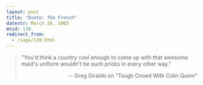 ```yaml
---
layout: post
title: "Quote: The French"
datestr: March 28, 2003
mtid: 139
redirect_from:
  - /saga/139.html
---
```

<blockquote>
"You'd think a country cool enough to come up with that awesome maid's uniform wouldn't be such pricks in every other way."
<p align="right">-- Greg Giraldo on "Tough Crowd With Colin Quinn"
</blockquote>

